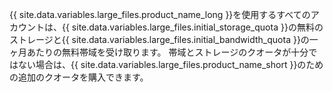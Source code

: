 {{ site.data.variables.large_files.product_name_long }}を使用するすべてのアカウントは、{{ site.data.variables.large_files.initial_storage_quota }}の無料のストレージと{{ site.data.variables.large_files.initial_bandwidth_quota }}の一ヶ月あたりの無料帯域を受け取ります。 帯域とストレージのクオータが十分ではない場合は、{{ site.data.variables.large_files.product_name_short }}のための追加のクオータを購入できます。
